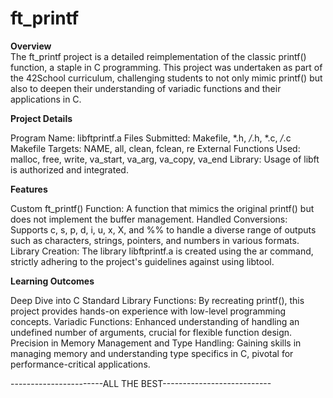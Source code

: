 # ft_printf
**Overview**
</br>
The ft_printf project is a detailed reimplementation of the classic printf() function, a staple in C programming. This project was undertaken as part of the 42School curriculum, challenging students to not only mimic printf() but also to deepen their understanding of variadic functions and their applications in C.

**Project Details**

Program Name: libftprintf.a
Files Submitted: Makefile, *.h, */*.h, *.c, */*.c
Makefile Targets: NAME, all, clean, fclean, re
External Functions Used: malloc, free, write, va_start, va_arg, va_copy, va_end
Library: Usage of libft is authorized and integrated.

**Features**

Custom ft_printf() Function: A function that mimics the original printf() but does not implement the buffer management.
Handled Conversions: Supports c, s, p, d, i, u, x, X, and %% to handle a diverse range of outputs such as characters, strings, pointers, and numbers in various formats.
Library Creation: The library libftprintf.a is created using the ar command, strictly adhering to the project's guidelines against using libtool.

**Learning Outcomes**

Deep Dive into C Standard Library Functions: By recreating printf(), this project provides hands-on experience with low-level programming concepts.
Variadic Functions: Enhanced understanding of handling an undefined number of arguments, crucial for flexible function design.
Precision in Memory Management and Type Handling: Gaining skills in managing memory and understanding type specifics in C, pivotal for performance-critical applications.

-----------------------ALL THE BEST---------------------------

